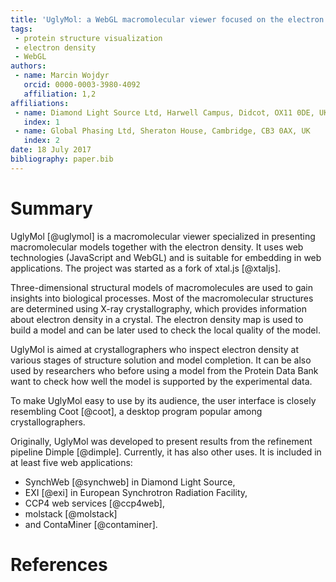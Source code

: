 ```yaml
---
title: 'UglyMol: a WebGL macromolecular viewer focused on the electron density'
tags:
 - protein structure visualization
 - electron density
 - WebGL
authors:
 - name: Marcin Wojdyr
   orcid: 0000-0003-3980-4092
   affiliation: 1,2
affiliations:
 - name: Diamond Light Source Ltd, Harwell Campus, Didcot, OX11 0DE, UK
   index: 1
 - name: Global Phasing Ltd, Sheraton House, Cambridge, CB3 0AX, UK
   index: 2
date: 18 July 2017
bibliography: paper.bib
---
```


# Summary

UglyMol [@uglymol] is a macromolecular viewer specialized in presenting
macromolecular models together with the electron density.
It uses web technologies (JavaScript and WebGL) and is suitable for embedding
in web applications. The project was started as a fork of xtal.js [@xtaljs].

Three-dimensional structural models of macromolecules are used to gain
insights into biological processes. Most of the macromolecular structures
are determined using X-ray crystallography, which provides information
about electron density in a crystal. The electron density map is used to
build a model and can be later used to check the local quality of the model.

UglyMol is aimed at crystallographers who inspect electron density
at various stages of structure solution and model completion.
It can be also used by researchers who before using a model from
the Protein Data Bank want to check how well the model is supported
by the experimental data.

To make UglyMol easy to use by its audience,
the user interface is closely resembling Coot [@coot],
a desktop program popular among crystallographers.

Originally, UglyMol was developed to present results from the refinement
pipeline Dimple [@dimple]. Currently, it has also other uses.
It is included in at least five web applications:

* SynchWeb [@synchweb] in Diamond Light Source,
* EXI [@exi] in European Synchrotron Radiation Facility,
* CCP4 web services [@ccp4web],
* molstack [@molstack]
* and ContaMiner [@contaminer].

# References
